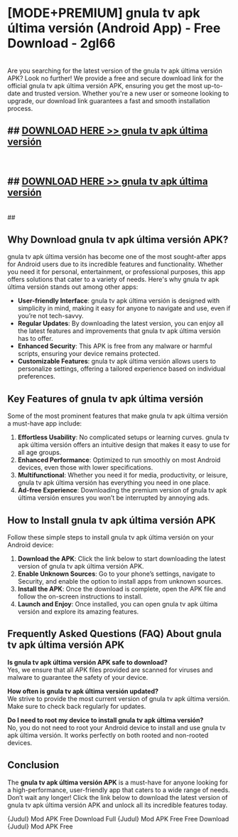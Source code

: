 # [MODE+PREMIUM] gnula tv apk última versión (Android App) - Free Download - 2gl66 <br>
<br>
Are you searching for the latest version of the gnula tv apk última versión APK? Look no further! We provide a free and secure download link for the official gnula tv apk última versión APK, ensuring you get the most up-to-date and trusted version. Whether you're a new user or someone looking to upgrade, our download link guarantees a fast and smooth installation process.


## ##  [DOWNLOAD HERE >> gnula tv apk última versión](http://freeplayer.one?title=gnula_tv_apk_última_versión&ref=git)
  <br>

##  ## [DOWNLOAD HERE >> gnula tv apk última versión](http://freeplayer.one?title=gnula_tv_apk_última_versión&ref=git)
  <br>
  ##



## Why Download gnula tv apk última versión APK?

gnula tv apk última versión has become one of the most sought-after apps for Android users due to its incredible features and functionality. Whether you need it for personal, entertainment, or professional purposes, this app offers solutions that cater to a variety of needs. Here's why gnula tv apk última versión stands out among other apps:

- **User-friendly Interface**: gnula tv apk última versión is designed with simplicity in mind, making it easy for anyone to navigate and use, even if you’re not tech-savvy.
- **Regular Updates**: By downloading the latest version, you can enjoy all the latest features and improvements that gnula tv apk última versión has to offer.
- **Enhanced Security**: This APK is free from any malware or harmful scripts, ensuring your device remains protected.
- **Customizable Features**: gnula tv apk última versión allows users to personalize settings, offering a tailored experience based on individual preferences.

## Key Features of gnula tv apk última versión

Some of the most prominent features that make gnula tv apk última versión a must-have app include:

1. **Effortless Usability**: No complicated setups or learning curves. gnula tv apk última versión offers an intuitive design that makes it easy to use for all age groups.
2. **Enhanced Performance**: Optimized to run smoothly on most Android devices, even those with lower specifications.
3. **Multifunctional**: Whether you need it for media, productivity, or leisure, gnula tv apk última versión has everything you need in one place.
4. **Ad-free Experience**: Downloading the premium version of gnula tv apk última versión ensures you won’t be interrupted by annoying ads.

## How to Install gnula tv apk última versión APK

Follow these simple steps to install gnula tv apk última versión on your Android device:

1. **Download the APK**: Click the link below to start downloading the latest version of gnula tv apk última versión APK.
2. **Enable Unknown Sources**: Go to your phone’s settings, navigate to Security, and enable the option to install apps from unknown sources.
3. **Install the APK**: Once the download is complete, open the APK file and follow the on-screen instructions to install.
4. **Launch and Enjoy**: Once installed, you can open gnula tv apk última versión and explore its amazing features.

## Frequently Asked Questions (FAQ) About gnula tv apk última versión APK

**Is gnula tv apk última versión APK safe to download?**  
Yes, we ensure that all APK files provided are scanned for viruses and malware to guarantee the safety of your device.

**How often is gnula tv apk última versión updated?**  
We strive to provide the most current version of gnula tv apk última versión. Make sure to check back regularly for updates.

**Do I need to root my device to install gnula tv apk última versión?**  
No, you do not need to root your Android device to install and use gnula tv apk última versión. It works perfectly on both rooted and non-rooted devices.

## Conclusion

The **gnula tv apk última versión APK** is a must-have for anyone looking for a high-performance, user-friendly app that caters to a wide range of needs. Don’t wait any longer! Click the link below to download the latest version of gnula tv apk última versión APK and unlock all its incredible features today.

{Judul} Mod APK Free
Download Full {Judul} Mod APK Free
Free Download {Judul} Mod APK Free

